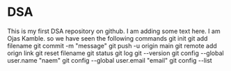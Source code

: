 # DSA
This is my first DSA repository on github.
I am adding some text here.
I am Ojas Kamble.
so we have seen the following commands
git init
git add filename
git commit -m "message"
git push -u origin main
git remote add orign link
git reset filename
git status
git log
git --version
git config --global user.name "naem"
git config --global user.email "email"
git config --list